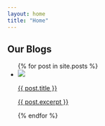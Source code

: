 ```yaml
---
layout: home
title: "Home"
---
```


<h2 class="post-list-heading"><strong>Our Blogs</strong></h2>
<ul class="post-list">
  {% for post in site.posts %}
    <li class="post-item">
      <a class="post-link" href="{{ site.url }}/{{ post.url }}">
        <img class="post-image" src="{{ site.url }}/{{ post.image }}">
        <p class="post-text">{{ post.title }}</p>
        <p class="post-excerpt">{{ post.excerpt }}</p>
      </a>
    </li>
  {% endfor %}
</ul>
